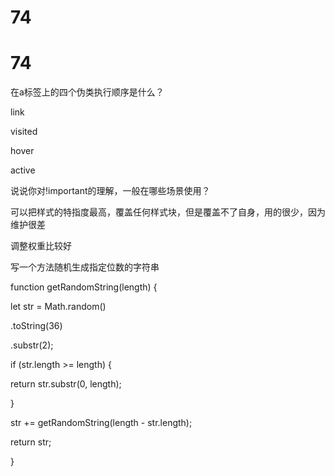 # 74

# 74

在a标签上的四个伪类执行顺序是什么？

link

visited

hover

active

说说你对!important的理解，一般在哪些场景使用？

可以把样式的特指度最高，覆盖任何样式块，但是覆盖不了自身，用的很少，因为维护很差

调整权重比较好

写一个方法随机生成指定位数的字符串

function getRandomString(length) {

let str = Math.random()

.toString(36)

.substr(2);

if (str.length >= length) {

return str.substr(0, length);

}

str += getRandomString(length - str.length);

return str;

}